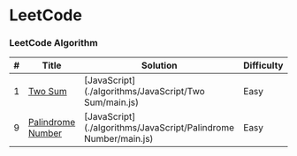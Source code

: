 # LeetCode

### LeetCode Algorithm

| #   | Title                                                                 | Solution                                                        | Difficulty |
| --- | --------------------------------------------------------------------- | --------------------------------------------------------------- | ---------- |
| 1   | [Two Sum](https://leetcode.com/problems/two-sum/)                     | [JavaScript](./algorithms/JavaScript/Two Sum/main.js)           | Easy       |
| 9   | [Palindrome Number](https://leetcode.com/problems/palindrome-number/) | [JavaScript](./algorithms/JavaScript/Palindrome Number/main.js) | Easy       |
